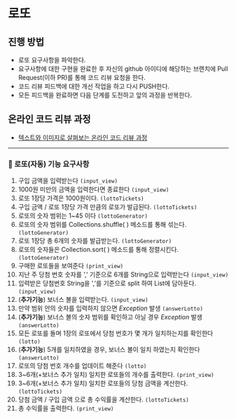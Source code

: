 # 로또
## 진행 방법
* 로또 요구사항을 파악한다.
* 요구사항에 대한 구현을 완료한 후 자신의 github 아이디에 해당하는 브랜치에 Pull Request(이하 PR)를 통해 코드 리뷰 요청을 한다.
* 코드 리뷰 피드백에 대한 개선 작업을 하고 다시 PUSH한다.
* 모든 피드백을 완료하면 다음 단계를 도전하고 앞의 과정을 반복한다.

## 온라인 코드 리뷰 과정
* [텍스트와 이미지로 살펴보는 온라인 코드 리뷰 과정](https://github.com/next-step/nextstep-docs/tree/master/codereview)


--------------------------------
### 🔹 로또(자동) 기능 요구사항

1. 구입 금액을 입력받는다 `(input_view)`
2. 1000원 미만의 금액을 입력한다면 종료한다 `(input_view)`
3. 로또 1장당 가격은 1000원이다. `(lottoTickets)`
4. 구입 금액 / 로또 1장당 가격 만큼의 로또가 발급된다. `(lottoTickets)`
5. 로또의 숫자 범위는 1~45 이다 `(lottoGenerator)`
6. 로또의 숫자 범위를 Collections.shuffle( ) 메소드를 통해 섞는다. `(lottoGenerator)`
7. 로또 1장당 총 6개의 숫자를 발급받는다. `(lottoGenerator)`
8. 로또의 숫자들은 Collection.sort( ) 메소드를 통해 정렬시킨다. `(lottoGenerator)`
9. 구매한 로또들을 보여준다 `(print_view)`
10. 지난 주 당첨 번호 숫자를 ',' 기준으로 6개를 String으로 입력받는다 `(input_view)`
11. 입력받은 당첨번호 String을 ','를 기준으로 split 하여 List에 담아둔다. `(input_view)`
12. (**추가기능**) 보너스 볼을 입력받는다.  `(input_view)` 
13. 만약 범위 안의 숫자를 입력하지 않으면 *Exception* 발생 `(answerLotto)`
14. (**추가기능**) 보너스 볼의 숫자 범위를 확인하고 아닐 경우 *Exception* 발생 `(answerLotto)`
15. 모든 로또를 돌며 1장의 로또에서 당첨 번호가 몇 개가 일치하는지를 확인한다 `(lotto)`
16. (**추가기능**) 5개를 일치하였을 경우, 보너스 볼이 일치 하였는지 확인한다 `(answerLotto)`
17. 로또의 당첨 번호 개수를 업데이트 해준다 `(lotto)`
18. 3~6개(+보너스 추가 일치) 일치한 로또들의 개수를 출력한다. `(print_view)`
19. 3~6개(+보너스 추가 일치) 일치한 로또들의 당첨 금액을 계산한다. `(lottoTickets)`
20. 당첨 금액 / 구입 금액 으로 총 수익률을 계산한다. `(lottoTickets)`
21. 총 수익률을 출력한다. `(print_view)`
